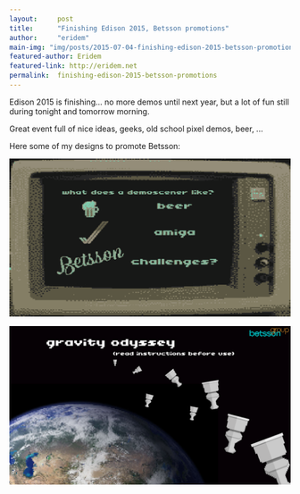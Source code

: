 ```yaml
---
layout:     post
title:      "Finishing Edison 2015, Betsson promotions"
author:     "eridem"
main-img: "img/posts/2015-07-04-finishing-edison-2015-betsson-promotions/GravityOddisee.png"
featured-author: Eridem
featured-link: http://eridem.net
permalink:  finishing-edison-2015-betsson-promotions
---
```


Edison 2015 is finishing... no more demos until next year, but a lot of fun still during tonight and tomorrow morning.

Great event full of nice ideas, geeks, old school pixel demos, beer, ...

Here some of my designs to promote Betsson:

![](/img/posts/2015-07-04-finishing-edison-2015-betsson-promotions/PCChallenge.png)

![](/img/posts/2015-07-04-finishing-edison-2015-betsson-promotions/GravityOddisee.png)